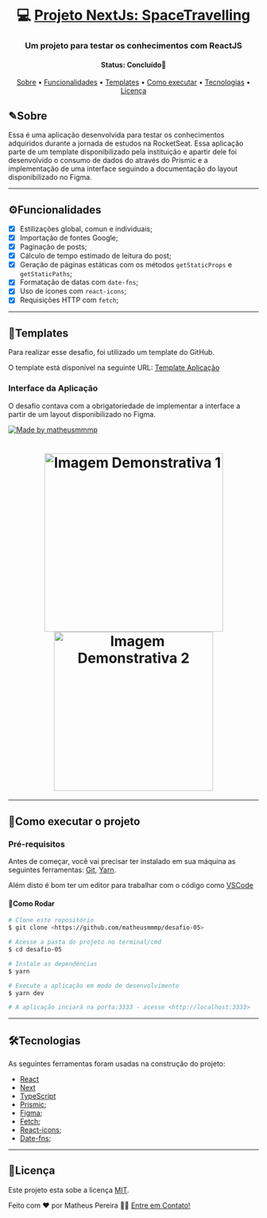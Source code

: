 <h1 align="center">
   💻 <a href="#"> Projeto NextJs: SpaceTravelling </a>
</h1>

<h3 align="center">
   Um projeto para testar os conhecimentos com ReactJS
</h3>

<h4 align="center"> 
	 Status: Concluído🚀
</h4>

<p align="center">
 <a href="#sobre">Sobre</a> •
 <a href="#funcionalidades">Funcionalidades</a> •
 <a href="#templates">Templates</a> • 
 <a href="#como-executar-o-projeto">Como executar</a> • 
 <a href="#tecnologias">Tecnologias</a> • 
 <a href="#licença">Licença</a>
</p>


## ✎Sobre

Essa é uma aplicação desenvolvida para testar os conhecimentos adquiridos durante a jornada de estudos na RocketSeat. Essa aplicação parte de um template disponibilizado pela instituição e apartir dele foi desenvolvido o consumo de dados do através do Prismic e a implementação de uma interface seguindo a documentação do layout disponibilizado no Figma.


---

## ⚙Funcionalidades

- [x]  Estilizações global, comun e individuais;
- [x]  Importação de fontes Google;
- [x]  Paginação de posts;
- [x]  Cálculo de tempo estimado de leitura do post;
- [x]  Geração de páginas estáticas com os métodos `getStaticProps` e `getStaticPaths`;
- [x]  Formatação de datas com `date-fns`;
- [x]  Uso de ícones com `react-icons`;
- [x]  Requisições HTTP com `fetch`;

---

## 🎨Templates

Para realizar esse desafio, foi utilizado um template do GitHub.

O template está disponível na seguinte URL: [Template Aplicação](https://github.com/rocketseat-education/ignite-template-reactjs-criando-um-projeto-do-zero)


### Interface da Aplicação

O desafio contava com a obrigatoriedade de implementar a interface a partir de um layout disponibilizado no Figma.

<a href="https://www.figma.com/file/0Y26j0tf1K2WB5c1ja5hov/Desafios-M%C3%B3dulo-3-ReactJS/duplicate">
  <img alt="Made by matheusmmmp" src="https://img.shields.io/badge/Acessar%20Layout%20-Figma-%2304D361">
</a>

<h1 align="center">
  <img alt="Imagem Demonstrativa 1" title="#Img1" src="https://user-images.githubusercontent.com/33897566/167714301-d049571f-b120-4aab-b16a-f44f494a979e.PNG" style="width: 359px;" />
  <img alt="Imagem Demonstrativa 2" title="#Img2" src="https://user-images.githubusercontent.com/33897566/167714310-9b59fa48-6a40-46d2-9ac4-a04d5c00ec26.PNG" style="width: 320px;" />
</h1>

---
## 🚀Como executar o projeto 

### Pré-requisitos

Antes de começar, você vai precisar ter instalado em sua máquina as seguintes ferramentas:
[Git](https://git-scm.com), [Yarn](https://yarnpkg.com/). 

Além disto é bom ter um editor para trabalhar com o código como [VSCode](https://code.visualstudio.com/)

#### 🎲Como Rodar 

```bash
# Clone este repositório
$ git clone <https://github.com/matheusmmmp/desafio-05>

# Acesse a pasta do projeto no terminal/cmd
$ cd desafio-05

# Instale as dependências
$ yarn

# Execute a aplicação em modo de desenvolvimento
$ yarn dev

# A aplicação inciará na porta:3333 - acesse <http://localhost:3333>
```

---

## 🛠Tecnologias

As seguintes ferramentas foram usadas na construção do projeto:

-   [React](https://pt-br.reactjs.org/)
-   [Next](https://nextjs.org/)
-   [TypeScript](https://www.typescriptlang.org/)
-   [Prismic](https://prismic.io/);
-   [Figma](https://www.figma.com/);
-   [Fetch](https://developer.mozilla.org/pt-BR/docs/Web/API/Fetch_API/Using_Fetch);
-   [React-icons](https://react-icons.github.io/react-icons/);
-   [Date-fns](https://date-fns.org/docs/Getting-Started);
---

## 📝Licença

Este projeto esta sobe a licença [MIT](./LICENSE).

Feito com ❤️ por Matheus Pereira 👋🏽 [Entre em Contato!](www.linkedin.com/in/matheus-de-medeiros-pereira-52b245140)
